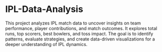 # IPL-Data-Analysis
This project analyzes IPL match data to uncover insights on team performance, player contributions, and match outcomes. It explores total runs, top scorers, best bowlers, and toss impact. The goal is to identify patterns, evaluate strategies, and create data-driven visualizations for a deeper understanding of IPL dynamics.
